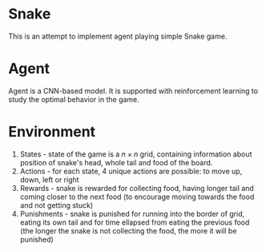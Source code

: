 # Snake

This is an attempt to implement agent playing simple Snake game.

# Agent

Agent is a CNN-based model. It is supported with reinforcement learning to study the optimal behavior in the game.

# Environment

1. States - state of the game is a  $n \times n$ grid, containing information about position of snake's head, whole tail and food of the board.
2. Actions - for each state, 4 unique actions are possible: to move up, down, left or right
3. Rewards - snake is rewarded for collecting food, having longer tail and coming closer to the next food (to encourage moving towards the food and not getting stuck)
4. Punishments - snake is punished for running into the border of grid, eating its own tail and for time ellapsed from eating the previous food (the longer the snake is not collecting the food, the more it will be punished)

